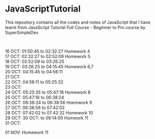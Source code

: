 # JavaScriptTutorial
This repository contains all the codes and notes of JavaScript that I have learnt from JavaScript Tutorial Full Course - Beginner to Pro course by SuperSimpleDev

<br>

16 OCT:  01:50:45 to 02:32:27  Homework 4   <br>
17 OCT:  02:32:27 to 02:52:09  Homework 5   <br>
18 OCT:  02:52:09 to 03:26:25               <br>
19 OCT:  03:26:25 to 04:15:45  Homework 6,7 <br>
20 OCT:  04:15:45 to 04:56:11               <br>
21 OCT:                                     <br>
22 OCT:  04:56:11 to 05:25:32               <br>
23 OCT:                                     <br>
24 OCT:  05:25:35 to 05:47:18  Homework 8   <br>
25 OCT:  05:47:18 to 06:38:24               <br>
26 OCT:  06:38:24 to 06:38:56  Hoemwork 9   <br>
27 OCT:  06:38:56 to 07:42:02               <br>
28 OCT:  07:42:02 to 07:42:32  Homework 10  <br>
29 OCT:
30 OCT:           to 09:14:00  Homwork 11   <br>
31 OCT:                                     <br>

01 NOV:                         Homework 11 <br>